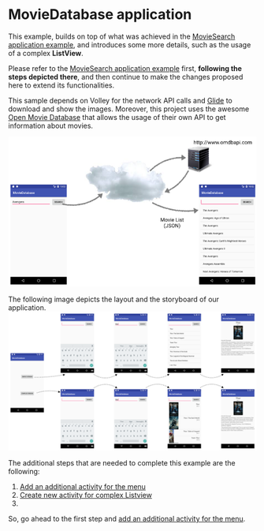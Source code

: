 # MovieDatabase application
This example, builds on top of what was achieved in the [MovieSearch application example][1], and introduces some more details, such as the usage of a complex **ListView**.

Please refer to the [MovieSearch application example][2] first, **following the steps depicted there**, and then continue to make the changes proposed here to extend its functionalities.

This sample depends on Volley for the network API calls and [Glide][3] to 
download and show the images. Moreover, this project uses the awesome [Open Movie Database][4]
that allows the usage of their own API to get information about movies.

![Architeture of the application][image-1]

The following image depicts the layout and the storyboard of our application.
![Layout and storyboard of the application][image-2]

The additional steps that are needed to complete this example are the following:
1. [Add an additional activity for the menu][5]
2. [Create new activity for complex Listview][6]
3. 


So, go ahead to the first step and [add an additional activity for the menu][7].

[1]:	https://github.com/pontocom/MovieSearch
[2]:	https://github.com/pontocom/MovieSearch
[3]:	https://github.com/bumptech/glide
[4]:	http://www.omdbapi.com
[5]:	https://github.com/pontocom/MovieDatabase/blob/master/docs/CreateAMenuActivity.md
[6]:	https://github.com/pontocom/MovieDatabase/blob/master/docs/CreateComplexActivity.md
[7]:	https://github.com/pontocom/MovieDatabase/blob/master/docs/CreateAMenuActivity.md

[image-1]:	https://github.com/pontocom/MovieSearch/blob/master/docs/images/Voila_Capture%202017-04-17_09-49-43_PM.png
[image-2]:	https://github.com/pontocom/MovieDatabase/blob/master/docs/images/Voila_Capture%202017-04-19_12-05-47_PM.png